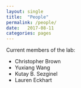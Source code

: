 ```yaml
---
layout: single
title:  "People"
permalink: /people/
date:   2017-08-11
categories: pages
---
```

Current members of the lab:
-   Christopher Brown
-   Yuxiang Wang
-   Kutay B. Sezginel
-   Lauren Eckhart
